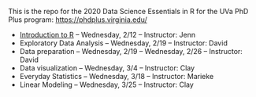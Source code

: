 This is the repo for the 2020 Data Science Essentials in R for the UVa PhD Plus program: https://phdplus.virginia.edu/

- [Introduction to R](https://raw.githubusercontent.com/uvastatlab/phdplus2020/master/intror.html)  – Wednesday, 2/12 – Instructor: Jenn
- Exploratory Data Analysis  – Wednesday, 2/19 – Instructor: David 
- Data preparation – Wednesday, 2/19 – Wednesday, 2/26 – Instructor: David
- Data visualization – Wednesday, 3/4 – Instructor: Clay
- Everyday Statistics – Wednesday, 3/18 – Instructor: Marieke
- Linear Modeling – Wednesday, 3/25 – Instructor: Clay
